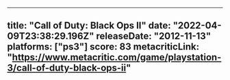 
---
title: "Call of Duty: Black Ops II"
date: "2022-04-09T23:38:29.196Z"
releaseDate: "2012-11-13"
platforms: ["ps3"]
score: 83
metacriticLink: "https://www.metacritic.com/game/playstation-3/call-of-duty-black-ops-ii"
---
